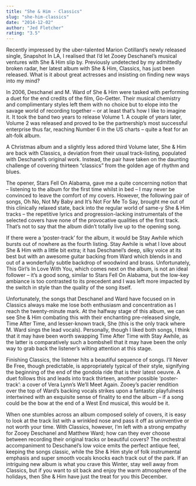 ```yaml
---
title: "She & Him - Classics"
slug: "she-him-classics"
date: "2014-12-02"
author: "Jed Fletcher"
rating: "3.5"
---
```


Recently impressed by the uber-talented Marion Cotillard’s newly released single, Snapshot In LA, I realised that I’d let Zooey Deschanel’s musical ventures with She & Him slip by. Previously undetected by my admittedly broken radar, her latest album with She & Him, Classics, has just been released. What is it about great actresses and insisting on finding new ways into my mind?

In 2006, Deschanel and M. Ward of She & Him were tasked with performing a duet for the end credits of the film, Go-Getter. Their musical chemistry and complimentary styles left them with no choice but to elope into the savage world of recording together – or at least that’s how I like to imagine it. It took the band two years to release Volume 1. A couple of years later, Volume 2 was released and proved to be the partnership’s most successful enterprise thus far, reaching Number 6 in the US charts – quite a feat for an alt-folk album.

A Christmas album and a slightly less adored third Volume later, She & Him are back with Classics, a deviation from their usual track-listing, populated with Deschanel’s original work. Instead, the pair have taken on the daunting challenge of covering thirteen “classics” from the golden age of rhythm and blues.

The opener, Stars Fell On Alabama, gave me a quite concerning notion that – listening to the album for the first time whilst in bed – I may never be convinced to leave the comfort of my covers. However, the following pair of songs, Oh No, Not My Baby and It’s Not For Me To Say, brought me out of this clinically relaxed state, back into the regular world of same-y She & Him tracks – the repetitive lyrics and progression-lacking instrumentals of the selected covers have none of the provocative qualities of the first track. That’s not to say that the album didn’t totally live up to the opening song.

If there were a ‘poster-track’ for the album, it would be Stay Awhile which bursts out of nowhere as the fourth listing. Stay Awhile is what I love about She & Him with a little bit extra; it has Deschanel’s deep, silky voice at its best but with an awesome guitar backing from Ward which blends in and out of a wonderfully subtle backdrop of woodwind and brass. Unfortunately, This Girl’s In Love With You, which comes next on the album, is not an ideal follower – it’s a good song, similar to Stars Fell On Alabama, but the low-key ambiance is too contrasted to its precedent and I was left more impacted by the switch in style than the quality of the song itself.

Unfortunately, the songs that Deschanel and Ward have focused on in Classics always make me lose both enthusiasm and concentration as I reach the twenty-minute mark. At the halfway stage of this album, we can see She & Him combating this with their enchanting pre-released single, Time After Time, and lesser-known track, She (this is the only track where M. Ward sings the lead vocals). Personally, though I liked both songs, I think that it may have been worth swapping Time After Time with Stay Awhile, as the latter is comparatively such a bombshell that it may have been the only way to grab back the listener’s wilting attention at this stage.

Finishing Classics, the listener hits a beautiful sequence of songs. I’ll Never Be Free, though predictable, is appropriately typical of their style, signifying the beginning of the end of the gondola ride that is their latest oeuvre. A duet follows this and leads into track thirteen, another possible ‘poster-track’: a cover of Vera Lynn’s We’ll Meet Again. Zooey’s pacier rendition over the top of Ward’s backing vocals strikes upon a fantastic playfulness intertwined with an exquisite sense of finality to end the album – if a song could be the bow at the end of a West End musical, this would be it.

When one stumbles across an album composed solely of covers, it is easy to look at the track list with a wrinkled nose and pass it off as uninventive or not worth your time. With Classics, however, I’m left with a strong empathy for Zooey Deschanel and Matthew Ward; how can they ever choose between recording their original tracks or beautiful covers? The orchestral accompaniment to Deschanel’s low voice emits the perfect antique feel, keeping the songs classic, while the She & Him style of folk instrumental emphasis and super smooth vocals knocks each track out of the park. If an intriguing new album is what you crave this Winter, stay well away from Classics, but if you want to sit back and enjoy the warm atmosphere of the holidays, then She & Him have just the treat for you this December.
